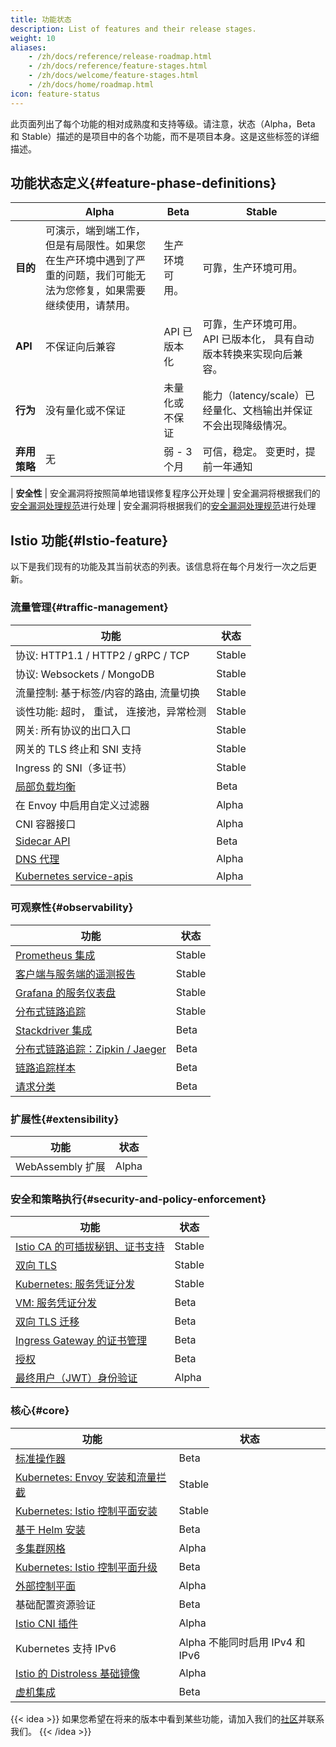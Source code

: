 ```yaml
---
title: 功能状态
description: List of features and their release stages.
weight: 10
aliases:
    - /zh/docs/reference/release-roadmap.html
    - /zh/docs/reference/feature-stages.html
    - /zh/docs/welcome/feature-stages.html
    - /zh/docs/home/roadmap.html
icon: feature-status
---
```


此页面列出了每个功能的相对成熟度和支持等级。请注意，状态（Alpha，Beta 和 Stable）描述的是项目中的各个功能，而不是项目本身。这是这些标签的详细描述。

## 功能状态定义{#feature-phase-definitions}

|            | Alpha      | Beta         | Stable
|-------------------|-------------------|-------------------|-------------------
|   **目的**         | 可演示，端到端工作，但是有局限性。如果您在生产环境中遇到了严重的问题，我们可能无法为您修复，如果需要继续使用，请禁用。 | 生产环境可用。 | 可靠，生产环境可用。
|   **API**         | 不保证向后兼容   | API 已版本化       | 可靠，生产环境可用。 API 已版本化， 具有自动版本转换来实现向后兼容。
|  **行为**         | 没有量化或不保证     | 未量化或不保证       | 能力（latency/scale）已经量化、文档输出并保证不会出现降级情况。
|   **弃用策略**        | 无     | 弱 - 3个月         | 可信，稳定。 变更时，提前一年通知

| **安全性** | 安全漏洞将按照简单地错误修复程序公开处理 | 安全漏洞将根据我们的[安全漏洞处理规范](/zh/about/security-vulnerabilities/)进行处理 | 安全漏洞将根据我们的[安全漏洞处理规范](/zh/about/security-vulnerabilities/)进行处理

## Istio 功能{#Istio-feature}

以下是我们现有的功能及其当前状态的列表。该信息将在每个月发行一次之后更新。

### 流量管理{#traffic-management}

| 功能           | 状态
|-------------------|-------------------
| 协议: HTTP1.1 / HTTP2 / gRPC / TCP | Stable
| 协议: Websockets / MongoDB  | Stable
| 流量控制: 基于标签/内容的路由, 流量切换 | Stable
| 谈性功能: 超时， 重试， 连接池，异常检测 | Stable
| 网关: 所有协议的出口入口 | Stable
| 网关的 TLS 终止和 SNI 支持 | Stable
| Ingress 的 SNI（多证书） | Stable
| [局部负载均衡](/zh/docs/ops/configuration/traffic-management/locality-load-balancing/) | Beta
| 在 Envoy 中启用自定义过滤器 | Alpha
| CNI 容器接口 | Alpha
| [Sidecar API](/zh/docs/reference/config/networking/sidecar/) | Beta
| [DNS 代理](/zh/docs/ops/configuration/traffic-management/dns-proxy/) | Alpha
| [Kubernetes service-apis](/zh/docs/tasks/traffic-management/ingress/service-apis/) | Alpha

### 可观察性{#observability}

| 功能           | 状态
|-------------------|-------------------
| [Prometheus 集成](/zh/docs/tasks/observability/metrics/querying-metrics/) | Stable
| [客户端与服务端的遥测报告](/zh/docs/reference/config/policy-and-telemetry/) | Stable
| [Grafana 的服务仪表盘](/zh/docs/tasks/observability/metrics/using-istio-dashboard/) | Stable
| [分布式链路追踪](/zh/docs/tasks/observability/distributed-tracing/) | Stable
| [Stackdriver 集成](/zh/docs/reference/config/policy-and-telemetry/adapters/stackdriver/) | Beta
| [分布式链路追踪：Zipkin / Jaeger](/zh/docs/tasks/observability/distributed-tracing/) | Beta
| [链路追踪样本](/docs/tasks/observability/distributed-tracing/configurability/#trace-sampling) | Beta
| [请求分类](/docs/tasks/observability/metrics/classify-metrics/) | Beta

### 扩展性{#extensibility}

| 功能           | 状态
|-------------------|-------------------
| WebAssembly 扩展 | Alpha

### 安全和策略执行{#security-and-policy-enforcement}

| 功能           | 状态
|-------------------|-------------------
| [Istio CA 的可插拔秘钥、证书支持](/zh/docs/tasks/security/plugin-ca-cert/)        | Stable
| [双向 TLS](/zh/docs/concepts/security/#mutual-TLS-authentication)         | Stable
| [Kubernetes: 服务凭证分发](/zh/docs/concepts/security/#PKI)   | Stable
| [VM: 服务凭证分发](/zh/docs/concepts/security/#PKI)         | Beta
| [双向 TLS 迁移](/zh/docs/tasks/security/authentication/mtls-migration)    | Beta
| [Ingress Gateway 的证书管理](/zh/docs/tasks/traffic-management/ingress/secure-ingress-sds) | Beta
| [授权 ](/zh/docs/concepts/security/#authorization)   | Beta
| [最终用户（JWT）身份验证](/zh/docs/concepts/security/#authentication)  | Alpha

### 核心{#core}

| 功能           | 状态
|-------------------|-------------------
| [标准操作器](/zh/docs/setup/install/standalone-operator/) | Beta
| [Kubernetes: Envoy 安装和流量拦截](/zh/docs/setup/) | Stable
| [Kubernetes: Istio 控制平面安装](/zh/docs/setup/) | Stable
| [基于 Helm 安装](/zh/docs/setup/install/helm/) | Beta
| [多集群网格](/zh/docs/setup/install/multicluster/) | Alpha
| [Kubernetes: Istio 控制平面升级](/zh/docs/setup/) | Beta
| [外部控制平面](/docs/setup/additional-setup/external-controlplane/) | Alpha
| 基础配置资源验证 | Beta
| [Istio CNI 插件](/zh/docs/setup/additional-setup/cni/) | Alpha
| Kubernetes 支持 IPv6  | Alpha 不能同时启用 IPv4 和 IPv6
| [Istio 的 Distroless 基础镜像](/zh/docs/ops/configuration/security/harden-docker-images/) | Alpha
| [虚机集成](/docs/setup/install/virtual-machine/) | Beta

{{< idea >}}
如果您希望在将来的版本中看到某些功能，请加入我们的[社区](/zh/about/community/)并联系我们。
{{< /idea >}}
